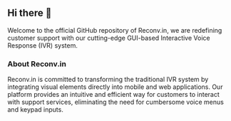 ## Hi there 👋
Welcome to the official GitHub repository of Reconv.in, we are redefining customer support with our cutting-edge GUI-based Interactive Voice Response (IVR) system.

### About Reconv.in
Reconv.in is committed to transforming the traditional IVR system by integrating visual elements directly into mobile and web applications. Our platform provides an intuitive and efficient way for customers to interact with support services, eliminating the need for cumbersome voice menus and keypad inputs.

